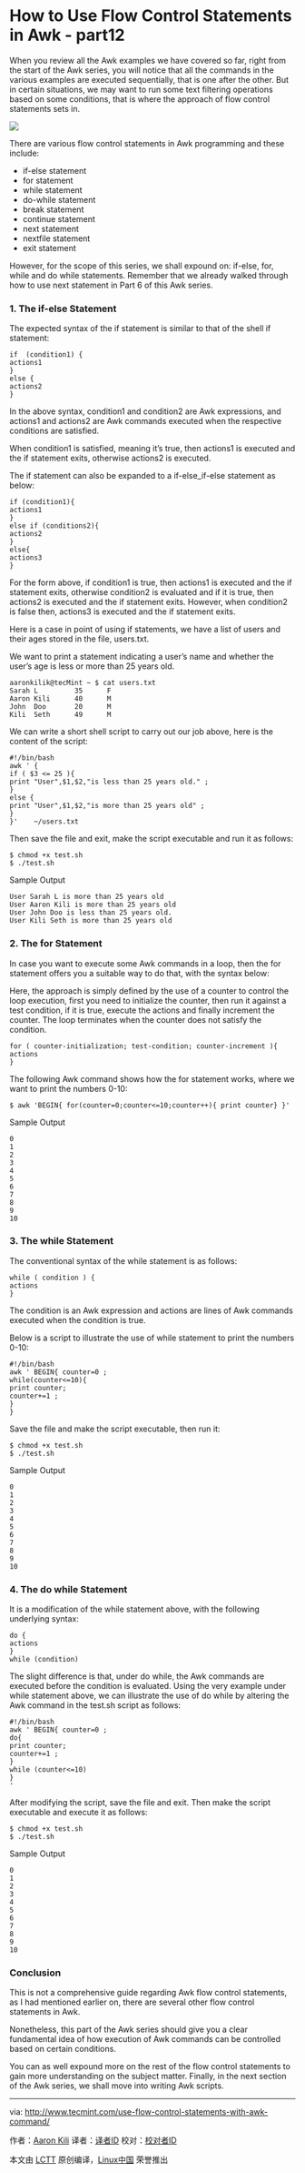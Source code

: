 How to Use Flow Control Statements in Awk - part12
====

When you review all the Awk examples we have covered so far, right from the start of the Awk series, you will notice that all the commands in the various examples are executed sequentially, that is one after the other. But in certain situations, we may want to run some text filtering operations based on some conditions, that is where the approach of flow control statements sets in.

![](http://www.tecmint.com/wp-content/uploads/2016/08/Use-Flow-Control-Statements-in-Awk.png)

There are various flow control statements in Awk programming and these include:

- if-else statement
- for statement
- while statement
- do-while statement
- break statement
- continue statement
- next statement
- nextfile statement
- exit statement

However, for the scope of this series, we shall expound on: if-else, for, while and do while statements. Remember that we already walked through how to use next statement in Part 6 of this Awk series.

### 1. The if-else Statement

The expected syntax of the if statement is similar to that of the shell if statement:

```
if  (condition1) {
actions1
}
else {
actions2
}
```

In the above syntax, condition1 and condition2 are Awk expressions, and actions1 and actions2 are Awk commands executed when the respective conditions are satisfied.

When condition1 is satisfied, meaning it’s true, then actions1 is executed and the if statement exits, otherwise actions2 is executed.

The if statement can also be expanded to a if-else_if-else statement as below:

```
if (condition1){
actions1
}
else if (conditions2){
actions2
}
else{
actions3
}
```

For the form above, if condition1 is true, then actions1 is executed and the if statement exits, otherwise condition2 is evaluated and if it is true, then actions2 is executed and the if statement exits. However, when condition2 is false then, actions3 is executed and the if statement exits.

Here is a case in point of using if statements, we have a list of users and their ages stored in the file, users.txt.

We want to print a statement indicating a user’s name and whether the user’s age is less or more than 25 years old.

```
aaronkilik@tecMint ~ $ cat users.txt
Sarah L			35    	F
Aaron Kili		40    	M
John  Doo		20    	M
Kili  Seth		49    	M    
```

We can write a short shell script to carry out our job above, here is the content of the script:

```
#!/bin/bash
awk ' { 
if ( $3 <= 25 ){
print "User",$1,$2,"is less than 25 years old." ;
}
else {
print "User",$1,$2,"is more than 25 years old" ; 
}
}'    ~/users.txt
```

Then save the file and exit, make the script executable and run it as follows:

```
$ chmod +x test.sh
$ ./test.sh
```

Sample Output

```
User Sarah L is more than 25 years old
User Aaron Kili is more than 25 years old
User John Doo is less than 25 years old.
User Kili Seth is more than 25 years old
```

### 2. The for Statement

In case you want to execute some Awk commands in a loop, then the for statement offers you a suitable way to do that, with the syntax below:

Here, the approach is simply defined by the use of a counter to control the loop execution, first you need to initialize the counter, then run it against a test condition, if it is true, execute the actions and finally increment the counter. The loop terminates when the counter does not satisfy the condition.

```
for ( counter-initialization; test-condition; counter-increment ){
actions
}
```

The following Awk command shows how the for statement works, where we want to print the numbers 0-10:

```
$ awk 'BEGIN{ for(counter=0;counter<=10;counter++){ print counter} }'
```

Sample Output

```
0
1
2
3
4
5
6
7
8
9
10
```

### 3. The while Statement

The conventional syntax of the while statement is as follows:

```
while ( condition ) {
actions
}
```

The condition is an Awk expression and actions are lines of Awk commands executed when the condition is true.

Below is a script to illustrate the use of while statement to print the numbers 0-10:

```
#!/bin/bash
awk ' BEGIN{ counter=0 ;
while(counter<=10){
print counter;
counter+=1 ;
}
}  
```

Save the file and make the script executable, then run it:

```
$ chmod +x test.sh
$ ./test.sh
```

Sample Output

```
0
1
2
3
4
5
6
7
8
9
10
```

### 4. The do while Statement

It is a modification of the while statement above, with the following underlying syntax:

```
do {
actions
}
while (condition) 
```

The slight difference is that, under do while, the Awk commands are executed before the condition is evaluated. Using the very example under while statement above, we can illustrate the use of do while by altering the Awk command in the test.sh script as follows:

```
#!/bin/bash
awk ' BEGIN{ counter=0 ;  
do{
print counter;  
counter+=1 ;    
}
while (counter<=10)   
} 
'
```

After modifying the script, save the file and exit. Then make the script executable and execute it as follows:

```
$ chmod +x test.sh
$ ./test.sh
```

Sample Output

```
0
1
2
3
4
5
6
7
8
9
10
```

### Conclusion

This is not a comprehensive guide regarding Awk flow control statements, as I had mentioned earlier on, there are several other flow control statements in Awk.

Nonetheless, this part of the Awk series should give you a clear fundamental idea of how execution of Awk commands can be controlled based on certain conditions.

You can as well expound more on the rest of the flow control statements to gain more understanding on the subject matter. Finally, in the next section of the Awk series, we shall move into writing Awk scripts.

--------------------------------------------------------------------------------

via: http://www.tecmint.com/use-flow-control-statements-with-awk-command/

作者：[Aaron Kili][a]
译者：[译者ID](https://github.com/译者ID)
校对：[校对者ID](https://github.com/校对者ID)

本文由 [LCTT](https://github.com/LCTT/TranslateProject) 原创编译，[Linux中国](https://linux.cn/) 荣誉推出

[a]: http://www.tecmint.com/author/aaronkili/


